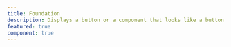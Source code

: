 ```yaml
---
title: Foundation
description: Displays a button or a component that looks like a button.
featured: true
component: true
---
```

